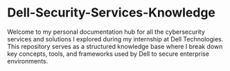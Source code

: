 # Dell-Security-Services-Knowledge
Welcome to my personal documentation hub for all the cybersecurity services and solutions I explored during my internship at Dell Technologies. This repository serves as a structured knowledge base where I break down key concepts, tools, and frameworks used by Dell to secure enterprise environments.
